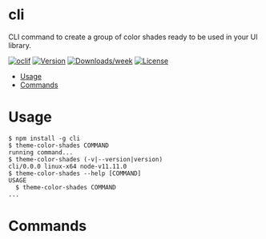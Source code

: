 cli
===

CLI command to create a group of color shades ready to be used in your UI library.

[![oclif](https://img.shields.io/badge/cli-oclif-brightgreen.svg)](https://oclif.io)
[![Version](https://img.shields.io/npm/v/cli.svg)](https://npmjs.org/package/cli)
[![Downloads/week](https://img.shields.io/npm/dw/cli.svg)](https://npmjs.org/package/cli)
[![License](https://img.shields.io/npm/l/cli.svg)](https://github.com/luizcieslak/https://github.com/luizcieslak/theme-color-shades/blob/master/package.json)

<!-- toc -->
* [Usage](#usage)
* [Commands](#commands)
<!-- tocstop -->
# Usage
<!-- usage -->
```sh-session
$ npm install -g cli
$ theme-color-shades COMMAND
running command...
$ theme-color-shades (-v|--version|version)
cli/0.0.0 linux-x64 node-v11.11.0
$ theme-color-shades --help [COMMAND]
USAGE
  $ theme-color-shades COMMAND
...
```
<!-- usagestop -->
# Commands
<!-- commands -->

<!-- commandsstop -->
